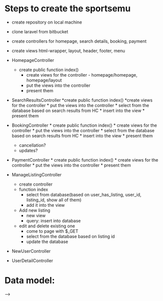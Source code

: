 # Steps to create the sportsemu

* create repository on local machine
* clone laravel from bitbucket
* create controllers for homepage, search details, booking, payment
* create views html-wrapper, layout, header, footer, menu
* HomepageController
   	 * create public function index()
    	* create views for the controller - homepage/homepage, homepage/layout
    	* put the views into the controller
    	* present them
* SearchResultsController
    	*create public function index()
   	*create views for the controller
    	* put the views into the controller
    	    	* select from the database based on search results from HC
       	 	* insert into the view
    	* present them
* BookingController
    	* create public function index()
    	* create views for the controller
    	* put the views into the controller
         	* select from the database based on search results from HC
         	* insert into the view
    	* present them
	* cancellation?
	* updates?
* PaymentController
    	* create public function index()
    	* create views for the controller
    	* put the views into the controller
    	* present them
* ManageListingController
	* create controller
	* function index
		* select from database(based on user_has_listing, user_id, listing_id, show all of them)
		* add it into the view
	* Add new listing
		* new view
		* query: insert into database
	* edit and delete existing one
		* come to page with $_GET
		* select from the database based on listing id
		* update the database
	
* NewUserController
* UserDetailController


# Data model: 

<!--## user
	id:
	email:
	username:
	password:
	remember_toke:
	timestamp-->-->

<!--## user_detail
	user_id:
	name:
	surname:
	address:
	phone:
	email:
	occupation:
	personal_info:
	date_of_birth:-->
	
<!--## avatars
	img:
	path:-->

<!--## user_has_avatar
	user_id:
	avatar_id:-->


<!--## listing
	id:
	title:
	slug:
	description:
	gps_lat:
	gps_long:
	street:
	house_nr:
	city:
	postcode:
	state:-->

<!--## user_has_listing
	user_id:
	listing_id:-->

<!--## booking
	id:
	user_id:
  listing_id:
  from:
  until:-->

<!--## listing_has_booking
	listing_id:
	booking_id:-->

<!--## user_has_booking	
	user_id:
	booking_id:-->

<!--## image
	id:
	path:s-->

<!--## listing_has_image
	listing_id:
  image_id:-->




